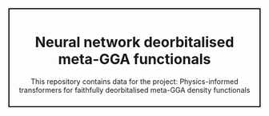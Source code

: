 <div style="border: 2px solid #000; padding: 10px; margin-bottom: 20px;">
  <h1 align="center">Neural network deorbitalised meta-GGA functionals</h1>
  <p align="center">
    This repository contains data for the project: Physics-informed transformers for faithfully deorbitalised meta-GGA density functionals</p>
</div>
